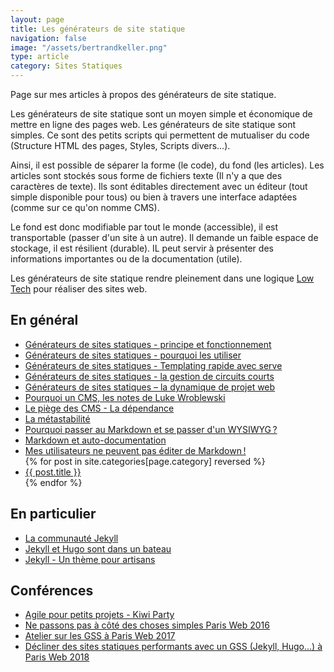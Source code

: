 ```yaml
---
layout: page
title: Les générateurs de site statique
navigation: false
image: "/assets/bertrandkeller.png"
type: article
category: Sites Statiques
---
```


Page sur mes articles à propos des générateurs de site statique.

Les générateurs de site statique sont un moyen simple et économique de mettre en ligne des pages web. Les générateurs de site statique sont simples. Ce sont des petits scripts qui permettent de mutualiser du code (Structure HTML des pages, Styles, Scripts divers…).

Ainsi, il est possible de séparer la forme (le code), du fond (les articles). Les articles sont stockés sous forme de fichiers texte (Il n'y a que des caractères de texte). Ils sont éditables directement avec un éditeur (tout simple disponible pour tous) ou bien à travers une interface adaptées (comme sur ce qu'on nomme CMS).

Le fond est donc modifiable par tout le monde (accessible), il est transportable (passer d'un site à un autre). Il demande un faible espace de stockage, il est résilient (durable). IL peut servir à présenter des informations importantes ou de la documentation (utile).

Les générateurs de site statique rendre pleinement dans une logique [Low Tech](/low-tech-site-web-internet/) pour réaliser des sites web.

## En général
<ul class="posts-list">
  <li><a href="/2013/01/30/gestionnaires-de-fichiers-statiques-principe-et-fonctionnement/">Générateurs de sites statiques - principe et fonctionnement</a></li>
  <li><a href="/2013/02/18/gestionnaires-de-fichiers-statiques-pourquoi-les-utiliser/">Générateurs de sites statiques - pourquoi les utiliser</a></li>
  <li><a href="/2013/02/22/generateurs-de-sites-statiques-templating-rapide-avec-serve/">Générateurs de sites statiques - Templating rapide avec serve</a></li>
  <li><a href="/2013/03/29/generateurs-de-sites-statiques-la-gestion-de-circuits-courts/">Générateurs de sites statiques - la gestion de circuits courts</a></li>
  <li><a href="/2013/04/25/generateurs-de-sites-statiques-la-dynamique-de-projet-web/">Générateurs de sites statiques – la dynamique de projet web</a></li>
  <li><a href="/2013/10/31/pourquoi-un-cms-les-notes-de-luke-wroblewski/">Pourquoi un CMS, les notes de Luke Wroblewski</a></li>
  <li><a href="/2013/12/06/le-piege-des-cms-la-dependance/">Le piège des CMS - La dépendance</a></li>
  <li><a href="/2014/03/04/la-metastabilite/">La métastabilité</a></li>
  <li><a href="/2017/10/23/pourquoi-markdown-place-wysiwyg/">Pourquoi passer au Markdown et se passer d'un WYSIWYG ?</a></li>
  <li><a href="/2017/10/25/markdown-et-autodocumentation/">Markdown et auto-documentation</a></li>
  <li><a href="/2017/11/27/les-utilisateurs-ne-peuvent-pas-editer-le-markdown/">Mes utilisateurs ne peuvent pas éditer de Markdown !</a></li>
    {% for post in site.categories[page.category] reversed %}
    <li><a href="{{ post.url }}">{{ post.title }}</a></li>
  {% endfor %}
</ul>

## En particulier

<ul class="posts-list">
  <li><a href="/2016/04/29/communaute-jekyll/">La communauté Jekyll</a></li>
  <li><a href="/2017/07/03/jekyll-hugo-sont-bateau/">Jekyll et Hugo sont dans un bateau</a></li>
  <li><a href="/2017/07/26/jekyll-theme-artisan/)">Jekyll - Un thème pour artisans</a></li>
</ul>

## Conférences

<ul class="posts-list">
  <li><a href="https://bertrandkeller.github.io/Agile-pour-petits-projets/">Agile pour petits projets - Kiwi Party</a></li>
  <li><a href="/2016/10/04/ne-passons-pas-cote-choses-simples/">Ne passons pas à côté des choses simples Paris Web 2016</a></li>
  <li><a href="/2017/06/25/conference-paris-web-2017/">Atelier sur les GSS à Paris Web 2017</a></li>
  <li><a href="https://bertrandkeller.github.io/conference-decliner-des-sites-statiques-performants/">Décliner des sites statiques performants avec un GSS (Jekyll, Hugo…) à Paris Web 2018</a></li>
</ul>